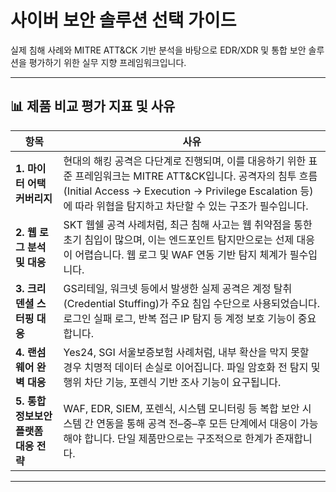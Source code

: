 # 사이버 보안 솔루션 선택 가이드

실제 침해 사례와 MITRE ATT&CK 기반 분석을 바탕으로 EDR/XDR 및 통합 보안 솔루션을 평가하기 위한 실무 지향 프레임워크입니다.

---

## 📊 제품 비교 평가 지표 및 사유

| **항목**                   | **사유**                                                                                                                                                        |
| ------------------------ | ------------------------------------------------------------------------------------------------------------------------------------------------------------- |
| **1. 마이터 어택 커버리지**       | 현대의 해킹 공격은 다단계로 진행되며, 이를 대응하기 위한 표준 프레임워크는 MITRE ATT\&CK입니다. 공격자의 침투 흐름(Initial Access → Execution → Privilege Escalation 등)에 따라 위협을 탐지하고 차단할 수 있는 구조가 필수입니다. |
| **2. 웹 로그 분석 및 대응**      | SKT 웹쉘 공격 사례처럼, 최근 침해 사고는 웹 취약점을 통한 초기 침입이 많으며, 이는 엔드포인트 탐지만으로는 선제 대응이 어렵습니다. 웹 로그 및 WAF 연동 기반 탐지 체계가 필수입니다.                                                  |
| **3. 크리덴셜 스터핑 대응**       | GS리테일, 워크넷 등에서 발생한 실제 공격은 계정 탈취(Credential Stuffing)가 주요 침입 수단으로 사용되었습니다. 로그인 실패 로그, 반복 접근 IP 탐지 등 계정 보호 기능이 중요합니다.                                           |
| **4. 랜섬웨어 완벽 대응**        | Yes24, SGI 서울보증보험 사례처럼, 내부 확산을 막지 못할 경우 치명적 데이터 손실로 이어집니다. 파일 암호화 전 탐지 및 행위 차단 기능, 포렌식 기반 조사 기능이 요구됩니다.                                                       |
| **5. 통합 정보보안 플랫폼 대응 전략** | WAF, EDR, SIEM, 포렌식, 시스템 모니터링 등 복합 보안 시스템 간 연동을 통해 공격 전–중–후 모든 단계에서 대응이 가능해야 합니다. 단일 제품만으로는 구조적으로 한계가 존재합니다.                                                  |

---
